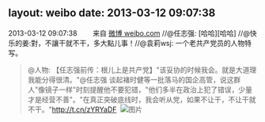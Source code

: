 layout: weibo
date: 2013-03-12 09:07:38
---
<meta name="referrer" content="no-referrer" />

2013-03-12 09:07:38  &nbsp;&nbsp;&nbsp;&nbsp;&nbsp;&nbsp; 来自 <a href="http://weibo.com/" rel="nofollow">微博 weibo.com</a>
//@任志强: [哈哈][哈哈] //@快乐的姜:對，不讓干就不干，多大點儿事！//@袁莉wsj: 一个老共产党员的人物特写。
>  @人物: 【任志强前传：根儿上是共产党】"该妥协的时候我会。就是大道理我能分得很清。"@任志强 谈起褚时健等一批落马的国企高管，说这群人"像镜子一样"时刻提醒他不要犯错，"他们多半在政治上犯了错误，少量才是经营不善"。"在真正突破底线时，我会听从党，如果不让干，不让干就不干。"http://t.cn/zYRYaDF ​​​
>  ![图片](https://ww3.sinaimg.cn/large/3e2fe402jw1e2mnz1icezj.jpg)
